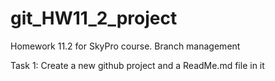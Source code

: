 # git_HW11_2_project
Homework 11.2 for SkyPro course. Branch management

Task 1:
Create a new github project and a ReadMe.md file in it

